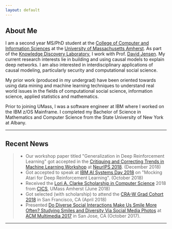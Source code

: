 ```yaml
---
layout: default
---
```



## About Me

I am a second year MS/PhD student at the [College of Computer and Information Sciences](https://www.cics.umass.edu/) at the [University of Massachusetts Amherst](https://www.umass.edu/). As part of the [Knowledge Discovery Laboratory](https://kdl-umass.github.io/), I work with Prof. [David Jensen](https://people.cs.umass.edu/~jensen/). My current research interests lie in building and using causal models to explain deep networks. I am also interested in interdisciplinary applications of causal modeling, particularly security and computational social science.

My prior work (produced in my undergrad) have been oriented towards using data mining and machine learning techniques to understand real world issues in the fields of computational social science, information science, applied statistics and mathematics.

Prior to joining UMass, I was a software engineer at IBM where I worked on the IBM z/OS Mainframe. I completed my Bachelor of Science in Mathematics and Computer Science from the State University of New York at Albany.

---

## Recent News

> - Our workshop paper titled "Generalization in Deep Reinforcement Learning" got accepted in the [Critiquing and Correcting Trends in Machine Learning Workshop](https://ml-critique-correct.github.io/) at [NeurIPS 2018](https://nips.cc/). (December 2018)
> - Got accepted to speak at [IBM AI Systems Day 2018](https://researcher.watson.ibm.com/researcher/view_group.php?id=9595) on "Mocking Atari for Deep Reinforcement Learning". (October 2018)
> - Received the [Lori A. Clarke Scholarship in Computer Science](https://www.cics.umass.edu/news/latest-news/lori-clarke-scholarship-created) 2018 from [CICS](https://www.cics.umass.edu/), UMass Amherst (June 2018)
> - Got selected (with scholarship) to attend the [CRA-W Grad Cohort 2018](https://cra.org/cra-w/events/grad-cohort-women-2018/) in San Francisco, CA (April 2018)
> - Presented [Do Diverse Social Interactions Make Us Smile More Often? Studying Smiles and Diversity Via Social Media Photos](http://delivery.acm.org/10.1145/3130000/3127908/p1818-singh.pdf?ip=128.119.40.194&id=3127908&acc=ACTIVE%20SERVICE&key=73B3886B1AEFC4BB%2E0404F0890BAA435B%2E4D4702B0C3E38B35%2E4D4702B0C3E38B35&__acm__=1519405205_2537b3e41531841f4da7285b125e88cd) at [ACM Multimedia 2017](http://www.acmmm.org/2017/) in San Jose, CA (October 2017).

---
